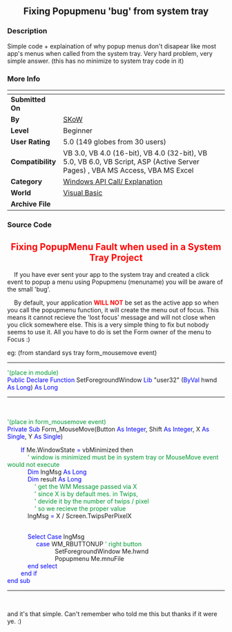 ﻿<div align="center">

## Fixing Popupmenu 'bug' from system tray


</div>

### Description

Simple code + explaination of why popup menus don't disapear like most app's menus when called from the system tray. Very hard problem, very simple answer. (this has no minimize to system tray code in it)
 
### More Info
 


<span>             |<span>
---                |---
**Submitted On**   |
**By**             |[SKoW](https://github.com/Planet-Source-Code/PSCIndex/blob/master/ByAuthor/skow.md)
**Level**          |Beginner
**User Rating**    |5.0 (149 globes from 30 users)
**Compatibility**  |VB 3\.0, VB 4\.0 \(16\-bit\), VB 4\.0 \(32\-bit\), VB 5\.0, VB 6\.0, VB Script, ASP \(Active Server Pages\) , VBA MS Access, VBA MS Excel
**Category**       |[Windows API Call/ Explanation](https://github.com/Planet-Source-Code/PSCIndex/blob/master/ByCategory/windows-api-call-explanation__1-39.md)
**World**          |[Visual Basic](https://github.com/Planet-Source-Code/PSCIndex/blob/master/ByWorld/visual-basic.md)
**Archive File**   |[](https://github.com/Planet-Source-Code/skow-fixing-popupmenu-bug-from-system-tray__1-21024/archive/master.zip)





### Source Code

<html>
<body>
<h2 align="center"><font color="#FF0000"><b>Fixing PopupMenu Fault when used in
a System Tray Project</b></font></h2>
<p>&nbsp;&nbsp;&nbsp; If you have ever sent your app to the system tray and created a click event to popup a menu using Popupmenu (menuname) you will be aware of the small 'bug'.</p>
<p>&nbsp;&nbsp;&nbsp; By default, your application <font color="#FF0000"><b> WILL NOT</b></font> be set as the active app so when you call the popupmenu function, it will create the menu out of focus. This means it cannot recieve the 'lost focus' message and will not close when you click somewhere else. This is a very simple thing to fix but nobody seems to use it. All you have to do is set the Form owner of the menu to Focus :)<br>
</p>
<p>eg: (from standard sys tray form_mousemove event)</p>
<hr>
<p><font color="#009933">'(place in module)</font><font color="#008080"><br>
</font><font color="#0000FF">Public</font> <font color="#0000FF"> Declare Function</font> SetForegroundWindow
<font color="#0000FF"> Lib</font> "user32" (<font color="#0000FF">ByVal</font> hwnd
<font color="#0000FF"> As</font> <font color="#0000FF">Long</font>) <font color="#0000FF"> As Long</font><br>
</p>
<hr>
<p><br>
<br>
<font color="#009933">'(place in form_mousemove event)</font><font color="#008080"><br>
</font><font color="#0000FF">Private Sub</font> Form_MouseMove(Button <font color="#0000FF"> As</font>
<font color="#0000FF">Integer</font>, Shift <font color="#0000FF"> As</font> <font color="#0000FF">Integer</font>, X
<font color="#0000FF"> As</font> <font color="#0000FF">Single</font>, Y <font color="#0000FF"> As
Single</font>)<br>
</p>
<p>&nbsp;&nbsp;&nbsp;&nbsp;&nbsp;&nbsp;&nbsp; <font color="#0000FF">If</font> Me.WindowState
<font color="#0000FF"> =</font> vbMinimized then<br>
<font color="#009933">&nbsp;&nbsp;&nbsp;&nbsp;&nbsp;&nbsp;&nbsp;&nbsp;&nbsp;&nbsp;&nbsp;
' window is minimized must be in system tray or MouseMove event would not
execute</font><br>
&nbsp;&nbsp;&nbsp;&nbsp;&nbsp;&nbsp;&nbsp;&nbsp;&nbsp;&nbsp;&nbsp; <font color="#0000FF">Dim</font>
lngMsg <font color="#0000FF"> As Long</font><br>
&nbsp;&nbsp;&nbsp;&nbsp;&nbsp;&nbsp;&nbsp;&nbsp;&nbsp;&nbsp;&nbsp; <font color="#0000FF">Dim</font> result
<font color="#0000FF"> As Long</font><br>
<font color="#009933">&nbsp;&nbsp;&nbsp;&nbsp;&nbsp;&nbsp;&nbsp;&nbsp;&nbsp;&nbsp;&nbsp;&nbsp;&nbsp;&nbsp;&nbsp;
' get the WM Message passed via X<br>
&nbsp;&nbsp;&nbsp;&nbsp;&nbsp;&nbsp;&nbsp;&nbsp;&nbsp;&nbsp;&nbsp;&nbsp;&nbsp;&nbsp;&nbsp;
' since X is by default mes. in Twips,&nbsp;<br>
&nbsp;&nbsp;&nbsp;&nbsp;&nbsp;&nbsp;&nbsp;&nbsp;&nbsp;&nbsp;&nbsp;&nbsp;&nbsp;&nbsp;&nbsp;
' devide it by the number of twips / pixel<br>
&nbsp;&nbsp;&nbsp;&nbsp;&nbsp;&nbsp;&nbsp;&nbsp;&nbsp;&nbsp;&nbsp;&nbsp;&nbsp;&nbsp;&nbsp;
' so we recieve the proper value</font><br>
&nbsp;&nbsp;&nbsp;&nbsp;&nbsp;&nbsp;&nbsp;&nbsp;&nbsp;&nbsp;&nbsp; lngMsg <font color="#0000FF"> =</font> X / Screen.TwipsPerPixelX<br>
&nbsp;&nbsp;&nbsp;&nbsp;&nbsp;&nbsp;&nbsp;&nbsp;&nbsp;&nbsp;&nbsp;&nbsp;</p>
<p>&nbsp;&nbsp;&nbsp;&nbsp;&nbsp;&nbsp;&nbsp;&nbsp;&nbsp;&nbsp;&nbsp; <font color="#0000FF">Select Case</font> lngMsg<br>
&nbsp;&nbsp;&nbsp;&nbsp;&nbsp;&nbsp;&nbsp;&nbsp;&nbsp;&nbsp;&nbsp;&nbsp;&nbsp;&nbsp;&nbsp;&nbsp;
<font color="#0000FF">case</font> WM_RBUTTONUP<font color="#009933"> ' right button&nbsp;</font><br>
&nbsp;&nbsp;&nbsp;&nbsp;&nbsp;&nbsp;&nbsp;&nbsp;&nbsp;&nbsp;&nbsp;&nbsp;&nbsp;&nbsp;&nbsp;&nbsp;&nbsp;&nbsp;&nbsp;&nbsp;&nbsp;&nbsp;&nbsp;&nbsp;&nbsp;&nbsp;&nbsp;
SetForegroundWindow Me.hwnd<br>
&nbsp;&nbsp;&nbsp;&nbsp;&nbsp;&nbsp;&nbsp;&nbsp;&nbsp;&nbsp;&nbsp;&nbsp;&nbsp;&nbsp;&nbsp;&nbsp;&nbsp;&nbsp;&nbsp;&nbsp;&nbsp;&nbsp;&nbsp;&nbsp;&nbsp;&nbsp;&nbsp;
Popupmenu Me.mnuFile<br>
&nbsp;&nbsp;&nbsp;&nbsp;&nbsp;&nbsp;&nbsp;&nbsp;&nbsp;&nbsp;&nbsp; <font color="#0000FF">end select</font><br>
&nbsp;&nbsp;&nbsp;&nbsp;&nbsp;&nbsp;&nbsp;<font color="#0000FF"> end if</font><br>
<font color="#0000FF">end sub</font></p>
<hr>
<p>&nbsp;</p>
<p> and it's that simple. Can't remember who told me this but thanks if it were ye. :)<br>
</p>
</body>
</html>

